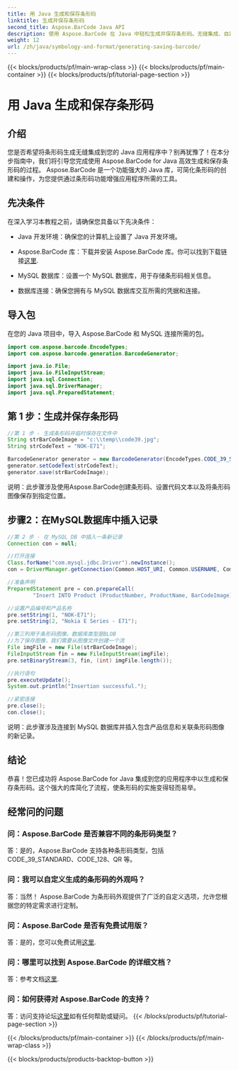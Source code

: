 ```yaml
---
title: 用 Java 生成和保存条形码
linktitle: 生成并保存条形码
second_title: Aspose.BarCode Java API
description: 使用 Aspose.BarCode 在 Java 中轻松生成并保存条形码。无缝集成、自定义外观并享受广泛的条形码支持。
weight: 12
url: /zh/java/symbology-and-format/generating-saving-barcode/
---
```


{{< blocks/products/pf/main-wrap-class >}}
{{< blocks/products/pf/main-container >}}
{{< blocks/products/pf/tutorial-page-section >}}

# 用 Java 生成和保存条形码


## 介绍

您是否希望将条形码生成无缝集成到您的 Java 应用程序中？别再犹豫了！在本分步指南中，我们将引导您完成使用 Aspose.BarCode for Java 高效生成和保存条形码的过程。 Aspose.BarCode 是一个功能强大的 Java 库，可简化条形码的创建和操作，为您提供通过条形码功能增强应用程序所需的工具。

## 先决条件

在深入学习本教程之前，请确保您具备以下先决条件：

- Java 开发环境：确保您的计算机上设置了 Java 开发环境。

- Aspose.BarCode 库：下载并安装 Aspose.BarCode 库。你可以找到下载链接[这里](https://releases.aspose.com/barcode/java/).

- MySQL 数据库：设置一个 MySQL 数据库，用于存储条形码相关信息。

- 数据库连接：确保您拥有与 MySQL 数据库交互所需的凭据和连接。

## 导入包

在您的 Java 项目中，导入 Aspose.BarCode 和 MySQL 连接所需的包。

```java
import com.aspose.barcode.EncodeTypes;
import com.aspose.barcode.generation.BarcodeGenerator;

import java.io.File;
import java.io.FileInputStream;
import java.sql.Connection;
import java.sql.DriverManager;
import java.sql.PreparedStatement;
```

## 第 1 步：生成并保存条形码

```java
//第 1 步 - 生成条形码并临时保存在文件中
String strBarCodeImage = "c:\\temp\\code39.jpg";
String strCodeText = "NOK-E71";

BarcodeGenerator generator = new BarcodeGenerator(EncodeTypes.CODE_39_STANDARD);
generator.setCodeText(strCodeText);
generator.save(strBarCodeImage);
```

说明：此步骤涉及使用Aspose.BarCode创建条形码、设置代码文本以及将条形码图像保存到指定位置。

## 步骤2：在MySQL数据库中插入记录

```java
//第 2 步 - 在 MySQL DB 中插入一条新记录
Connection con = null;

//打开连接
Class.forName("com.mysql.jdbc.Driver").newInstance();
con = DriverManager.getConnection(Common.HOST_URI, Common.USERNAME, Common.PASSWORD);

//准备声明
PreparedStatement pre = con.prepareCall(
        "Insert INTO Product (ProductNumber, ProductName, BarCodeImage) " + "VALUES (?, ?, ?) ");

//设置产品编号和产品名称
pre.setString(1, "NOK-E71");
pre.setString(2, "Nokia E Series - E71");

//第三列用于条形码图像。数据库类型是BLOB
//为了保存图像，我们需要从图像文件创建一个流
File imgFile = new File(strBarCodeImage);
FileInputStream fin = new FileInputStream(imgFile);
pre.setBinaryStream(3, fin, (int) imgFile.length());

//执行语句
pre.executeUpdate();
System.out.println("Insertion successful.");

//紧密连接
pre.close();
con.close();
```

说明：此步骤涉及连接到 MySQL 数据库并插入包含产品信息和关联条形码图像的新记录。

## 结论

恭喜！您已成功将 Aspose.BarCode for Java 集成到您的应用程序中以生成和保存条形码。这个强大的库简化了流程，使条形码的实施变得轻而易举。

## 经常问的问题

### 问：Aspose.BarCode 是否兼容不同的条形码类型？
答：是的，Aspose.BarCode 支持各种条形码类型，包括 CODE_39_STANDARD、CODE_128、QR 等。

### 问：我可以自定义生成的条形码的外观吗？
答：当然！ Aspose.BarCode 为条形码外观提供了广泛的自定义选项，允许您根据您的特定需求进行定制。

### 问：Aspose.BarCode 是否有免费试用版？
答：是的，您可以免费试用[这里](https://releases.aspose.com/).

### 问：哪里可以找到 Aspose.BarCode 的详细文档？
答：参考文档[这里](https://reference.aspose.com/barcode/java/).

### 问：如何获得对 Aspose.BarCode 的支持？
答：访问支持论坛[这里](https://forum.aspose.com/c/barcode/13)如有任何帮助或疑问。
{{< /blocks/products/pf/tutorial-page-section >}}

{{< /blocks/products/pf/main-container >}}
{{< /blocks/products/pf/main-wrap-class >}}

{{< blocks/products/products-backtop-button >}}
